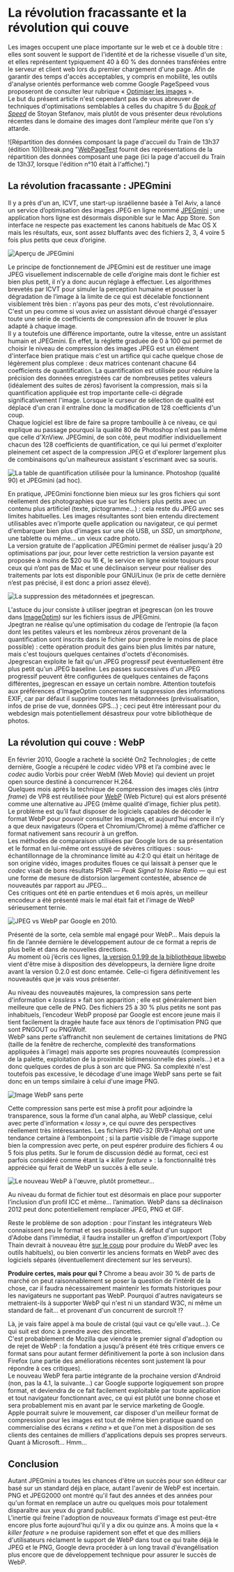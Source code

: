 # La révolution fracassante et la révolution qui couve

Les images occupent une place importante sur le web et ce à double titre : elles sont souvent le support de l'identité et de la richesse visuelle d'un site, et elles représentent typiquement 40 à 60 % des données transférées entre le serveur et client web lors du premier chargement d'une page. Afin de garantir des temps d'accès acceptables, y compris en mobilité, les outils d'analyse orientés performance web comme Google PageSpeed vous proposeront de consulter leur rubrique « [Optimiser les images](https://developers.google.com/speed/docs/best-practices/payload#CompressImages) ».  
Le but du présent article n'est cependant pas de vous abreuver de techniques d'optimisations semblables à celles du chapitre 5 du *[Book of Speed](http://www.bookofspeed.com/chapter5.html)* de Stoyan Stefanov, mais plutôt de vous présenter deux révolutions récentes dans le domaine des images dont l’ampleur mérite que l’on s’y attarde.

![Répartition des données composant la page d'accueil du Train de 13h37 (édition 10)](break.png "<a href="http://www.webpagetest.org/" hreflang="en">WebPageTest</a> fournit des représentations de la répartition des données composant une page (ici la page d'accueil du Train de 13h37, lorsque l'édition n°10 était à l'affiche).")

## La révolution fracassante : JPEGmini

Il y a près d'un an, ICVT, une start-up israélienne basée à Tel Aviv, a lancé un service d’optimisation des images JPEG en ligne nommé [JPEGmini](http://www.jpegmini.com/) ; une application hors ligne est désormais disponible sur le Mac App Store. Son interface ne respecte pas exactement les canons habituels de Mac OS X mais les résultats, eux, sont assez bluffants avec des fichiers 2, 3, 4 voire 5 fois plus petits que ceux d’origine.

![Aperçu de JPEGmini](jmini.png "Aperçu de JPEGmini")

Le principe de fonctionnement de JPEGmini est de restituer une image JPEG visuellement indiscernable de celle d’origine mais dont le fichier est bien plus petit, il n’y a donc aucun réglage à effectuer. Les algorithmes brevetés par ICVT pour simuler la perception humaine et pousser la dégradation de l’image à la limite de ce qui est décelable fonctionnent visiblement très bien : n'ayons pas peur des mots, c'est révolutionnaire. C'est un peu comme si vous aviez un assistant dévoué chargé d'essayer toute une série de coefficients de compression afin de trouver le plus adapté à chaque image.  
Il y a toutefois une différence importante, outre la vitesse, entre un assistant humain et JPEGmini. En effet, la réglette graduée de 0 à 100 qui permet de choisir le niveau de compression des images JPEG est un élément d'interface bien pratique mais c'est un artifice qui cache quelque chose de légèrement plus complexe : deux matrices contenant chacune 64 coefficients de quantification. La quantification est utilisée pour réduire la précision des données enregistrées car de nombreuses petites valeurs (idéalement des suites de zéros) favorisent la compression, mais si la quantification appliquée est trop importante celle-ci dégrade significativement l'image. Lorsque le curseur de sélection de qualité est déplacé d'un cran il entraîne donc la modification de 128 coefficients d'un coup.  
Chaque logiciel est libre de faire sa propre tambouille à ce niveau, ce qui explique au passage pourquoi la qualité 80 de Photoshop n'est pas la même que celle d'XnView. JPEGmini, de son côté, peut modifier individuellement chacun des 128 coefficients de quantification, ce qui lui permet d'exploiter pleinement cet aspect de la compression JPEG et d'explorer largement plus de combinaisons qu'un malheureux assistant s'escrimant avec sa souris.

![La table de quantification utilisée pour la luminance. Photoshop (qualité 90) et JPEGmini (ad hoc).](qtables.png "La table de quantification utilisée pour la luminance. Photoshop (qualité 90) et JPEGmini (ad hoc).")

En pratique, JPEGmini fonctionne bien mieux sur les gros fichiers qui sont réellement des photographies que sur les fichiers plus petits avec un contenu plus artificiel (texte, pictogramme…) : cela reste du JPEG avec ses limites habituelles. Les images résultantes sont bien entendu directement utilisables avec n’importe quelle application ou navigateur, ce qui permet d'embarquer bien plus d'images sur une clé USB, un *SSD*, un *smartphone*, une tablette ou même… un vieux cadre photo.  
La version gratuite de l'application JPEGmini permet de réaliser jusqu'à 20 optimisations par jour, pour lever cette restriction la version payante est proposée à moins de $20 ou 16 €, le service en ligne existe toujours pour ceux qui n’ont pas de Mac et une déclinaison serveur pour réaliser des traitements par lots est disponible pour GNU/Linux (le prix de cette dernière n’est pas précisé, il est donc a priori assez élevé).

![La suppression des métadonnées et jpegrescan.](jio.png "La suppression des métadonnées et jpegrescan permettent de grapiller encore quelques octets aux images optimisées par JPEGmini.")

L'astuce du jour consiste à utiliser jpegtran et jpegrescan (on les trouve dans [ImageOptim](http://imageoptim.com/)) sur les fichiers issus de JPEGmini.  
Jpegtran ne réalise qu'une optimisation du codage de l’entropie (la façon dont les petites valeurs et les nombreux zéros provenant de la quantification sont inscrits dans le fichier pour prendre le moins de place possible) : cette opération produit des gains bien plus limités par nature, mais c'est toujours quelques centaines d'octets d'économisés.  
Jpegrescan exploite le fait qu'un JPEG progressif peut éventuellement être plus petit qu'un JPEG baseline. Les passes successives d'un JPEG progressif peuvent être configurées de quelques centaines de façons différentes, jpegrescan en essaye un certain nombre. Attention toutefois aux préférences d'ImageOptim concernant la suppression des informations EXIF, car par défaut il supprime toutes les métadonnées (prévisualisation, infos de prise de vue, données GPS...) ; ceci peut être intéressant pour du webdesign mais potentiellement désastreux pour votre bibliothèque de photos.

## La révolution qui couve : WebP

En février 2010, Google a racheté la société On2 Technologies ; de cette dernière, Google a récupéré le *codec* vidéo VP8 et l’a combiné avec le *codec* audio Vorbis pour créer WebM (Web Movie) qui devient un projet open source destiné à concurrencer H.264.  
Quelques mois après la technique de compression des images clés (*intra frame*) de VP8 est réutilisée pour [WebP](https://developers.google.com/speed/webp/) (Web Picture) qui est alors présenté comme une alternative au JPEG (même qualité d’image, fichier plus petit).  
Le problème est qu’il faut disposer de logiciels capables de décoder le format WebP pour pouvoir consulter les images, et aujourd’hui encore il n’y a que deux navigateurs (Opera et Chromium/Chrome) à même d’afficher ce format nativement sans recourir à un greffon.  
Les méthodes de comparaison utilisées par Google lors de sa présentation et le format en lui-même ont essuyé de sévères critiques : sous-échantillonnage de la chrominance limité au 4:2:0 qui était un héritage de son origine vidéo, images produites floues ce qui laissait à penser que le *codec* visait de bons résultats PSNR — *Peak Signal to Noise Ratio* — qui est une forme de mesure de distorsion largement contestée, absence de nouveautés par rapport au JPEG...  
Ces critiques ont été en partie entendues et 6 mois après, un meilleur encodeur a été présenté mais le mal était fait et l'image de WebP sérieusement ternie.

![JPEG vs WebP par Google en 2010.](webp-original.jpg "JPEG vs WebP par Google en 2010.")

Présenté de la sorte, cela semble mal engagé pour WebP… Mais depuis la fin de l’année dernière le développement autour de ce format a repris de plus belle et dans de nouvelles directions.  
Au moment où j’écris ces lignes, [la version 0.1.99 de la bibliothèque libwebp](https://code.google.com/p/webp/downloads/list) vient d'être mise à disposition des développeurs, la dernière ligne droite avant la version 0.2.0 est donc entamée. Celle-ci figera définitivement les nouveautés que je vais vous présenter.

Au niveau des nouveautés majeures, la compression sans perte d'information « *lossless* » fait son apparition ; elle est généralement bien meilleure que celle de PNG. Des fichiers 25 à 30 % plus petits ne sont pas inhabituels, l’encodeur WebP proposé par Google est encore jeune mais il tient facilement la dragée haute face aux ténors de l'optimisation PNG que sont PNGOUT ou PNGWolf.  
WebP sans perte s’affranchit non seulement de certaines limitations de PNG (taille de la fenêtre de recherche, complexité des transformations appliquées à l’image) mais apporte ses propres nouveautés (compression de la palette, exploitation de la proximité bidimensionnelle des pixels...) et a donc quelques cordes de plus à son arc que PNG. Sa complexité n'est toutefois pas excessive, le décodage d'une image WebP sans perte se fait donc en un temps similaire à celui d'une image PNG.

![Image WebP sans perte](webp-interne.png "Dans une image WebP sans perte la majorité des informations est stockée dans l'image ARGB, la sous-image d'entropie (optionnelle) contrôle la sélection des différents jeux de tables de Huffman et la sous-image de prédiction (optionnelle) contient les transformations à appliquer aux pixels pour reconstituer l'image d'origine.")

Cette compression sans perte est mise à profit pour adjoindre la transparence, sous la forme d’un canal alpha, au WebP classique, celui avec perte d'information « *lossy* », ce qui ouvre des perspectives réellement très intéressantes. Les fichiers PNG-32 (RVB+Alpha) ont une tendance certaine à l’embonpoint ; si la partie visible de l'image supporte bien la compression avec perte, on peut espérer produire des fichiers 4 ou 5 fois plus petits. Sur le forum de discussion dédié au format, ceci est parfois considéré comme étant la « *killer feature* » : la fonctionnalité très appréciée qui ferait de WebP un succès à elle seule.

![Le nouveau WebP à l'œuvre, plutôt prometteur…](png-webp.png "Le nouveau WebP à l'œuvre, plutôt prometteur…")

Au niveau du format de fichier tout est désormais en place pour supporter l’inclusion d’un profil ICC et même... l’animation. WebP dans sa déclinaison 2012 peut donc potentiellement remplacer JPEG, PNG et GIF.

Reste le problème de son adoption : pour l'instant les intégrateurs Web connaissent peu le format et ses possibilités. À défaut d'un support d'Adobe dans l'immédiat, il faudra installer un greffon d'import/export (Toby Thain devrait à nouveau être [sur le coup](http://www.telegraphics.com.au/sw/product/WebPFormat) pour produire du WebP avec les outils habituels), ou bien convertir les anciens formats en WebP avec des logiciels séparés (éventuellement directement sur les serveurs).

**Produire certes, mais pour qui ?** Chrome a beau avoir 30 % de parts de marché on peut raisonnablement se poser la question de l'intérêt de la chose, car il faudra nécessairement maintenir les formats historiques pour les navigateurs ne supportant pas WebP. Pourquoi d'autres navigateurs se mettraient-ils à supporter WebP qui n'est ni un standard W3C, ni même un standard de fait… et provenant d'un concurrent de surcroît !?

Là, je vais faire appel à ma boule de cristal (qui vaut ce qu'elle vaut...). Ce qui suit est donc à prendre avec des pincettes.  
C'est probablement de Mozilla que viendra le premier signal d'adoption ou de rejet de WebP : la fondation a jusqu'à présent été très critique envers ce format sans pour autant fermer définitivement la porte à son inclusion dans Firefox (une partie des améliorations récentes sont justement là pour répondre à ces critiques).  
Le nouveau WebP fera partie intégrante de la prochaine version d'Android (non, pas la 4.1, la suivante…) car Google supporte logiquement son propre format, et deviendra de ce fait facilement exploitable par toute application et tout navigateur fonctionnant avec, ce qui est plutôt une bonne chose et sera probablement mis en avant par le service marketing de Google.  
Apple pourrait suivre le mouvement, car disposer d'un meilleur format de compression pour les images est tout de même bien pratique quand on commercialise des écrans « *retina* » et que l'on met à disposition de ses clients des centaines de milliers d'applications depuis ses propres serveurs.
Quant à Microsoft… Hmm…

## Conclusion

Autant JPEGmini a toutes les chances d'être un succès pour son éditeur car basé sur un standard déjà en place, autant l'avenir de WebP est incertain. PNG et JPEG2000 ont montré qu'il faut des années et des années pour qu'un format en remplace un autre ou quelques mois pour totalement disparaître aux yeux du grand public.  
L'inertie qui freine l'adoption de nouveaux formats d'image est peut-être encore plus forte aujourd'hui qu'il y a dix ou quinze ans. À moins que la « *killer feature* » ne produise rapidement son effet et que des milliers d'utilisateurs réclament le support de WebP dans tout ce qui traite déjà le JPEG et le PNG, Google devra procéder à un long travail d'évangélisation plus encore que de développement technique pour assurer le succès de WebP.